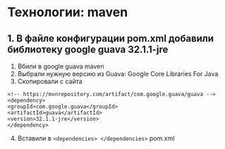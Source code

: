 # Технологии: maven
## 1. В файле конфигурации pom.xml добавили библиотеку google guava 32.1.1-jre
1. Вбили в google guava maven
2. Выбрали нужную версию из Guava: Google Core Libraries For Java
3. Скопировали с сайта
```
<!-- https://mvnrepository.com/artifact/com.google.guava/guava -->
<dependency>
<groupId>com.google.guava</groupId>
<artifactId>guava</artifactId>
<version>32.1.1-jre</version>
</dependency> 
```

4. Вставили в ```<dependencies> </dependencies>``` pom.xml
